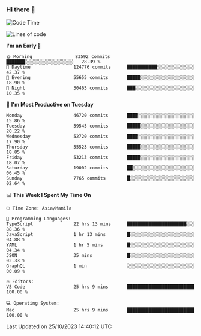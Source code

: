### Hi there 👋

<!--START_SECTION:waka-->
![Code Time](http://img.shields.io/badge/Code%20Time-4%2C464%20hrs%202%20mins-blue)

![Lines of code](https://img.shields.io/badge/From%20Hello%20World%20I%27ve%20Written-110.5%20million%20lines%20of%20code-blue)

**I'm an Early 🐤** 

```text
🌞 Morning                83592 commits       ███████░░░░░░░░░░░░░░░░░░   28.39 % 
🌆 Daytime                124776 commits      ███████████░░░░░░░░░░░░░░   42.37 % 
🌃 Evening                55655 commits       █████░░░░░░░░░░░░░░░░░░░░   18.90 % 
🌙 Night                  30465 commits       ███░░░░░░░░░░░░░░░░░░░░░░   10.35 % 
```
📅 **I'm Most Productive on Tuesday** 

```text
Monday                   46720 commits       ████░░░░░░░░░░░░░░░░░░░░░   15.86 % 
Tuesday                  59545 commits       █████░░░░░░░░░░░░░░░░░░░░   20.22 % 
Wednesday                52720 commits       ████░░░░░░░░░░░░░░░░░░░░░   17.90 % 
Thursday                 55523 commits       █████░░░░░░░░░░░░░░░░░░░░   18.85 % 
Friday                   53213 commits       █████░░░░░░░░░░░░░░░░░░░░   18.07 % 
Saturday                 19002 commits       ██░░░░░░░░░░░░░░░░░░░░░░░   06.45 % 
Sunday                   7765 commits        █░░░░░░░░░░░░░░░░░░░░░░░░   02.64 % 
```


📊 **This Week I Spent My Time On** 

```text
🕑︎ Time Zone: Asia/Manila

💬 Programming Languages: 
TypeScript               22 hrs 13 mins      ██████████████████████░░░   88.36 % 
JavaScript               1 hr 13 mins        █░░░░░░░░░░░░░░░░░░░░░░░░   04.88 % 
YAML                     1 hr 5 mins         █░░░░░░░░░░░░░░░░░░░░░░░░   04.34 % 
JSON                     35 mins             █░░░░░░░░░░░░░░░░░░░░░░░░   02.33 % 
GraphQL                  1 min               ░░░░░░░░░░░░░░░░░░░░░░░░░   00.09 % 

🔥 Editors: 
VS Code                  25 hrs 9 mins       █████████████████████████   100.00 % 

💻 Operating System: 
Mac                      25 hrs 9 mins       █████████████████████████   100.00 % 
```


 Last Updated on 25/10/2023 14:40:12 UTC
<!--END_SECTION:waka-->


<!--
**rad182/rad182** is a ✨ _special_ ✨ repository because its `README.md` (this file) appears on your GitHub profile.

Here are some ideas to get you started:

- 🔭 I’m currently working on ...
- 🌱 I’m currently learning ...
- 👯 I’m looking to collaborate on ...
- 🤔 I’m looking for help with ...
- 💬 Ask me about ...
- 📫 How to reach me: ...
- 😄 Pronouns: ...
- ⚡ Fun fact: ...
-->
